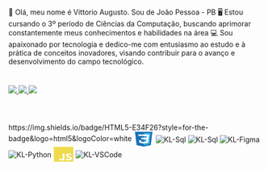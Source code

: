 👋 Olá, meu nome é Vittorio Augusto. Sou de João Pessoa - PB
🖥️ Estou cursando o 3º período de Ciências da Computação, buscando aprimorar constantemente meus conhecimentos e habilidades na área
💻 Sou apaixonado por tecnologia e dedico-me com entusiasmo ao estudo e à prática de conceitos inovadores, visando contribuir para o avanço e desenvolvimento do campo tecnológico.

<h1> </h1>
<div>
 <a href="mailto:vi.aborges47@gmail.com" target="_blank">
   <img src="https://img.shields.io/badge/Gmail-D14836?style=for-the-badge&logo=gmail&logoColor=white" target="_blank">
 </a>
 <a href="https://www.linkedin.com/in/vittorio-augusto/" target="_blank">
   <img src="https://img.shields.io/badge/-LinkedIn-%230077B5?style=for-the-badge&logo=linkedin&logoColor=white" target="_blank">
 </a>
 <a href="https://www.instagram.com/vittorio.augusto/" target="_blank"><img src="https://img.shields.io/badge/-Instagram-%23E4405F?style=for-the-badge&logo=instagram&logoColor=white" target="_blank">
 </a>
 
 <br>

 <h1> </h1>
<div style="display: inline_block"><br>
 https://img.shields.io/badge/HTML5-E34F26?style=for-the-badge&logo=html5&logoColor=white
  <img align="center" alt="KL-CSS" height="30" width="40" src="https://raw.githubusercontent.com/devicons/devicon/master/icons/css3/css3-original.svg">
  <img align="center" alt="KL-Sql" height="50" width="40" src="https://cdn.jsdelivr.net/gh/devicons/devicon/icons/mysql/mysql-original.svg">
  <img align="center" alt="KL-Sql" height="50" width="40" src="https://cdn.jsdelivr.net/gh/devicons/devicon/icons/php/php-original.svg" />
  <img align="center" alt="KL-Figma" height="50" width="40" src="https://cdn.jsdelivr.net/gh/devicons/devicon/icons/figma/figma-original.svg"/>
  <img align="center" alt="KL-Python" height="40" width="50" src="https://cdn.jsdelivr.net/gh/devicons/devicon/icons/python/python-original-wordmark.svg" /> 
  <img align="center" alt="KL-Js" height="30" width="40" src="https://raw.githubusercontent.com/devicons/devicon/master/icons/javascript/javascript-plain.svg">
  <img align="center" alt="KL-VSCode" height="50" width="40" src="https://cdn.jsdelivr.net/gh/devicons/devicon/icons/vscode/vscode-original.svg" />
  
</div>
